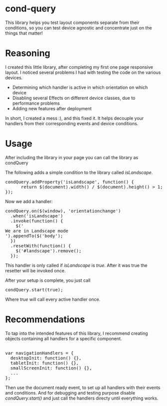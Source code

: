 # cond-query

This library helps you test layout components separate from their conditions, so you can test device agnostic and concentrate just on the things that matter!

# Reasoning

I created this little library, after completing my first one page responsive layout. I noticed several problems I had with testing the code on the various devices.

* Determining which handler is active in which orientation on which device
* Disabling several Effects on different device classes, due to performance problems
* Adding new features after deployment

In short, I created a mess :), and this fixed it. It helps decouple your handlers from their corresponding events and device conditions.

# Usage

After including the library in your page you can call the library as condQuery

The following adds a simple condition to the library called _isLandscape_. 
<pre>
condQuery.addProperty('isLandscape', function() { 
      return $(document).width() / $(document).height() > 1;
});
</pre>

Now we add a handler:

<pre>
condQuery.on($(window), 'orientationchange')
  .when('isLandscape')
  .invoke(function() {
    $('<div id="landscape">We are in Landscape mode</div>').appendTo($('body');
  })
  .resetWith(function() {
    $('#landscape').remove();
  });
</pre>

This handler is only called if _isLandscape_ is _true_. After it was true the resetter will be invoked once.
 
After your setup is complete, you just call

<pre>
condQuery.start(true);
</pre>

Where _true_ will call every active handler once.

# Recommendations

To tap into the intended features of this library, I recommend creating objects containing all handlers for a specific component.

<pre>

var navigationHandlers = {
  desktopInit: function() {},
  tabletInit: function() {},
  smallScreenInit: function() {},
  ...
};
</pre>

Then use the document ready event, to set up all handlers with their events and conditions. And for debugging and testing purpose disable _condQuery.start()_ and just call the handlers directy until everything works.


